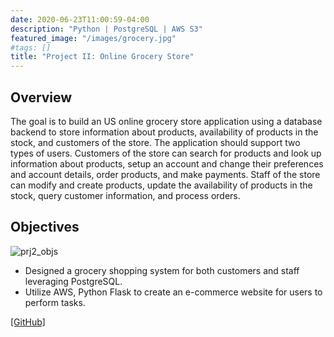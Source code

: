```yaml
---
date: 2020-06-23T11:00:59-04:00
description: "Python | PostgreSQL | AWS S3"
featured_image: "/images/grocery.jpg"
#tags: []
title: "Project II: Online Grocery Store"
---
```

## Overview
The goal is to build an US online grocery store application using a database backend to store information about products, availability of products in the stock, and customers of the store. The application should support two types of users. Customers of the store can search for products and look up information about products, setup an account and change their preferences and account details, order products, and make payments. Staff of the store can modify and create products, update the availability of products in the stock, query customer information, and process orders.


## Objectives
![prj2_objs](/images/prj2_objs2.png)

* Designed a grocery shopping system for both customers and staff leveraging PostgreSQL.
* Utilize AWS, Python Flask to create an e-commerce website for users to perform tasks.

[[GitHub]](https://github.com/A-Y-Yang/CS-425-Online-Grocery-Store-App-master)

